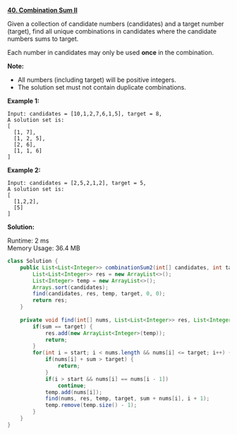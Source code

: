 **[40. Combination Sum II](https://leetcode.com/problems/combination-sum-ii/)**

Given a collection of candidate numbers (candidates) and a target number (target), find all unique combinations in candidates where the candidate numbers sums to target.

Each number in candidates may only be used **once** in the combination.

**Note:**

* All numbers (including target) will be positive integers.
* The solution set must not contain duplicate combinations.

**Example 1:**

```
Input: candidates = [10,1,2,7,6,1,5], target = 8,
A solution set is:
[
  [1, 7],
  [1, 2, 5],
  [2, 6],
  [1, 1, 6]
]

```

**Example 2:**

```
Input: candidates = [2,5,2,1,2], target = 5,
A solution set is:
[
  [1,2,2],
  [5]
]

```

**Solution:**

Runtime: 2 ms<br/>
Memory Usage: 36.4 MB

```java
class Solution {
    public List<List<Integer>> combinationSum2(int[] candidates, int target) {
        List<List<Integer>> res = new ArrayList<>();
        List<Integer> temp = new ArrayList<>();
        Arrays.sort(candidates);
        find(candidates, res, temp, target, 0, 0);
        return res;
    }
    
    private void find(int[] nums, List<List<Integer>> res, List<Integer> temp, int target, int sum, int start) {
        if(sum == target) {
            res.add(new ArrayList<Integer>(temp));
            return;
        }
        for(int i = start; i < nums.length && nums[i] <= target; i++) {
            if(nums[i] + sum > target) {
                return;
            }
            if(i > start && nums[i] == nums[i - 1])
                continue;
            temp.add(nums[i]);
            find(nums, res, temp, target, sum + nums[i], i + 1);
            temp.remove(temp.size() - 1);
        }
    }
}

```


